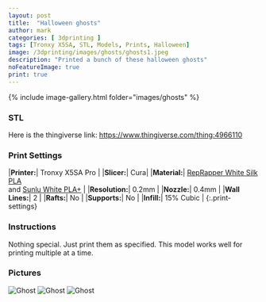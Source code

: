 ```yaml
---
layout: post
title:  "Halloween ghosts"
author: mark
categories: [ 3dprinting ]
tags: [Tronxy X5SA, STL, Models, Prints, Halloween]
image: /3dprinting/images/ghosts/ghosts1.jpeg
description: "Printed a bunch of these halloween ghosts"
noFeatureImage: true
print: true
---
```


{% include image-gallery.html folder="images/ghosts" %}

### STL

Here is the thingiverse link: <https://www.thingiverse.com/thing:4966110>

### Print Settings

|**Printer:**| Tronxy X5SA Pro |
|**Slicer:**| Cura|
|**Material:**| [RepRapper White Silk PLA](https://amzn.to/3na4gh5)<br> and [Sunlu White PLA+](https://amzn.to/3aRMMQE) |
|**Resolution:**| 0.2mm |
|**Nozzle:**| 0.4mm |
|**Wall Lines:**| 2 |
|**Rafts:**| No |
|**Supports:**| No |
|**Infill:**| 15% Cubic |
{:.print-settings}

### Instructions

Nothing special. Just print them as specified. This model works well for printing multiple at a time.

### Pictures

![Ghost](images/ghosts/ghosts1.jpeg)
![Ghost](images/ghosts/ghosts2.jpeg)
![Ghost](images/ghosts/ghosts3.jpeg)